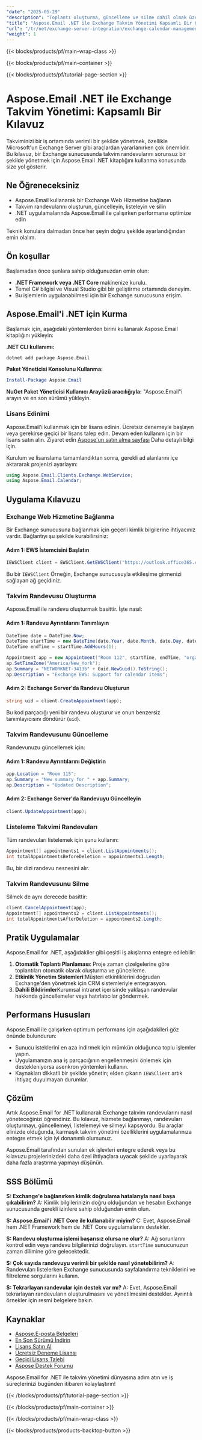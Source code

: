 ```yaml
---
"date": "2025-05-29"
"description": "Toplantı oluşturma, güncelleme ve silme dahil olmak üzere Aspose.Email for .NET kullanarak Exchange takvim randevularını yönetmeyi öğrenin. Microsoft Exchange ile entegre olan .NET geliştiricileri için idealdir."
"title": "Aspose.Email .NET ile Exchange Takvim Yönetimi Kapsamlı Bir Kılavuz"
"url": "/tr/net/exchange-server-integration/exchange-calendar-management-aspose-email-net/"
"weight": 1
---
```


{{< blocks/products/pf/main-wrap-class >}}

{{< blocks/products/pf/main-container >}}

{{< blocks/products/pf/tutorial-page-section >}}
# Aspose.Email .NET ile Exchange Takvim Yönetimi: Kapsamlı Bir Kılavuz

Takviminizi bir iş ortamında verimli bir şekilde yönetmek, özellikle Microsoft'un Exchange Server gibi araçlardan yararlanırken çok önemlidir. Bu kılavuz, bir Exchange sunucusunda takvim randevularını sorunsuz bir şekilde yönetmek için Aspose.Email .NET kitaplığını kullanma konusunda size yol gösterir.

## Ne Öğreneceksiniz
- Aspose.Email kullanarak bir Exchange Web Hizmetine bağlanın
- Takvim randevularını oluşturun, güncelleyin, listeleyin ve silin
- .NET uygulamalarında Aspose.Email ile çalışırken performansı optimize edin

Teknik konulara dalmadan önce her şeyin doğru şekilde ayarlandığından emin olalım.

## Ön koşullar
Başlamadan önce şunlara sahip olduğunuzdan emin olun:
- **.NET Framework veya .NET Core** makinenize kurulu.
- Temel C# bilgisi ve Visual Studio gibi bir geliştirme ortamında deneyim.
- Bu işlemlerin uygulanabilmesi için bir Exchange sunucusuna erişim.

## Aspose.Email'i .NET için Kurma
Başlamak için, aşağıdaki yöntemlerden birini kullanarak Aspose.Email kitaplığını yükleyin:

**.NET CLI kullanımı:**
```bash
dotnet add package Aspose.Email
```

**Paket Yöneticisi Konsolunu Kullanma:**
```powershell
Install-Package Aspose.Email
```

**NuGet Paket Yöneticisi Kullanıcı Arayüzü aracılığıyla:**
"Aspose.Email"i arayın ve en son sürümü yükleyin.

### Lisans Edinimi
Aspose.Email'i kullanmak için bir lisans edinin. Ücretsiz denemeyle başlayın veya gerekirse geçici bir lisans talep edin. Devam eden kullanım için bir lisans satın alın. Ziyaret edin [Aspose'un satın alma sayfası](https://purchase.aspose.com/buy) Daha detaylı bilgi için.

Kurulum ve lisanslama tamamlandıktan sonra, gerekli ad alanlarını içe aktararak projenizi ayarlayın:
```csharp
using Aspose.Email.Clients.Exchange.WebService;
using Aspose.Email.Calendar;
```

## Uygulama Kılavuzu
### Exchange Web Hizmetine Bağlanma
Bir Exchange sunucusuna bağlanmak için geçerli kimlik bilgilerine ihtiyacınız vardır. Bağlantıyı şu şekilde kurabilirsiniz:

#### Adım 1: EWS İstemcisini Başlatın
```csharp
IEWSClient client = EWSClient.GetEWSClient("https://outlook.office365.com/ews/exchange.asmx", "kullanıcı.adınız", "şifreniz");
```
Bu bir `IEWSClient` Örneğin, Exchange sunucusuyla etkileşime girmenizi sağlayan ağ geçidiniz.

### Takvim Randevusu Oluşturma
Aspose.Email ile randevu oluşturmak basittir. İşte nasıl:

#### Adım 1: Randevu Ayrıntılarını Tanımlayın
```csharp
DateTime date = DateTime.Now;
DateTime startTime = new DateTime(date.Year, date.Month, date.Day, date.Hour, 0, 0);
DateTime endTime = startTime.AddHours(1);

Appointment app = new Appointment("Room 112", startTime, endTime, "organizer@example.com", "attendee@gmail.com");
ap.SetTimeZone("America/New_York");
ap.Summary = "NETWORKNET-34136" + Guid.NewGuid().ToString();
ap.Description = "Exchange EWS: Support for calendar items";
```

#### Adım 2: Exchange Server'da Randevu Oluşturun
```csharp
string uid = client.CreateAppointment(app);
```
Bu kod parçacığı yeni bir randevu oluşturur ve onun benzersiz tanımlayıcısını döndürür (`uid`).

### Takvim Randevusunu Güncelleme
Randevunuzu güncellemek için:

#### Adım 1: Randevu Ayrıntılarını Değiştirin
```csharp
app.Location = "Room 115";
ap.Summary = "New summary for " + app.Summary;
ap.Description = "Updated Description";
```

#### Adım 2: Exchange Server'da Randevuyu Güncelleyin
```csharp
client.UpdateAppointment(app);
```

### Listeleme Takvimi Randevuları
Tüm randevuları listelemek için şunu kullanın:
```csharp
Appointment[] appointments1 = client.ListAppointments();
int totalAppointmentsBeforeDeletion = appointments1.Length;
```
Bu, bir dizi randevu nesnesini alır.

### Takvim Randevusunu Silme
Silmek de aynı derecede basittir:
```csharp
client.CancelAppointment(app);
Appointment[] appointments2 = client.ListAppointments();
int totalAppointmentsAfterDeletion = appointments2.Length;
```

## Pratik Uygulamalar
Aspose.Email for .NET, aşağıdakiler gibi çeşitli iş akışlarına entegre edilebilir:
1. **Otomatik Toplantı Planlaması**: Proje zaman çizelgelerine göre toplantıları otomatik olarak oluşturma ve güncelleme.
2. **Etkinlik Yönetim Sistemleri**:Müşteri etkinliklerini doğrudan Exchange'den yönetmek için CRM sistemleriyle entegrasyon.
3. **Dahili Bildirimler**Kurumsal intranet içerisinde yaklaşan randevular hakkında güncellemeler veya hatırlatıcılar göndermek.

## Performans Hususları
Aspose.Email ile çalışırken optimum performans için aşağıdakileri göz önünde bulundurun:
- Sunucu isteklerini en aza indirmek için mümkün olduğunca toplu işlemler yapın.
- Uygulamanızın ana iş parçacığının engellenmesini önlemek için destekleniyorsa asenkron yöntemleri kullanın.
- Kaynakları dikkatli bir şekilde yönetin; elden çıkarın `IEWSClient` artık ihtiyaç duyulmayan durumlar.

## Çözüm
Artık Aspose.Email for .NET kullanarak Exchange takvim randevularını nasıl yöneteceğinizi öğrendiniz. Bu kılavuz, hizmete bağlanmayı, randevuları oluşturmayı, güncellemeyi, listelemeyi ve silmeyi kapsıyordu. Bu araçlar elinizde olduğunda, karmaşık takvim yönetimi özelliklerini uygulamalarınıza entegre etmek için iyi donanımlı olursunuz.

Aspose.Email tarafından sunulan ek işlevleri entegre ederek veya bu kılavuzu projelerinizdeki daha özel ihtiyaçlara uyacak şekilde uyarlayarak daha fazla araştırma yapmayı düşünün.

## SSS Bölümü
**S: Exchange'e bağlanırken kimlik doğrulama hatalarıyla nasıl başa çıkabilirim?**
A: Kimlik bilgilerinizin doğru olduğundan ve hesabın Exchange sunucusunda gerekli izinlere sahip olduğundan emin olun.

**S: Aspose.Email'i .NET Core ile kullanabilir miyim?**
C: Evet, Aspose.Email hem .NET Framework hem de .NET Core uygulamalarını destekler.

**S: Randevu oluşturma işlemi başarısız olursa ne olur?**
A: Ağ sorunlarını kontrol edin veya randevu bilgilerinizi doğrulayın. `startTime` sunucunuzun zaman dilimine göre gelecektedir.

**S: Çok sayıda randevuyu verimli bir şekilde nasıl yönetebilirim?**
A: Randevuları listelerken Exchange sunucusunda sayfalandırma tekniklerini ve filtreleme sorgularını kullanın.

**S: Tekrarlayan randevular için destek var mı?**
A: Evet, Aspose.Email tekrarlayan randevuların oluşturulmasını ve yönetilmesini destekler. Ayrıntılı örnekler için resmi belgelere bakın.

## Kaynaklar
- [Aspose.E-posta Belgeleri](https://reference.aspose.com/email/net/)
- [En Son Sürümü İndirin](https://releases.aspose.com/email/net/)
- [Lisans Satın Al](https://purchase.aspose.com/buy)
- [Ücretsiz Deneme Lisansı](https://releases.aspose.com/email/net/)
- [Geçici Lisans Talebi](https://purchase.aspose.com/temporary-license/)
- [Aspose Destek Forumu](https://forum.aspose.com/c/email/10)

Aspose.Email for .NET ile takvim yönetimi dünyasına adım atın ve iş süreçlerinizi bugünden itibaren kolaylaştırın!

{{< /blocks/products/pf/tutorial-page-section >}}

{{< /blocks/products/pf/main-container >}}

{{< /blocks/products/pf/main-wrap-class >}}

{{< blocks/products/products-backtop-button >}}